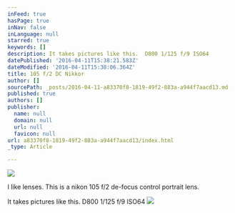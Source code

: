 ```yaml
---
inFeed: true
hasPage: true
inNav: false
inLanguage: null
starred: true
keywords: []
description: It takes pictures like this.  D800 1/125 f/9 ISO64
datePublished: '2016-04-11T15:38:21.583Z'
dateModified: '2016-04-11T15:38:06.364Z'
title: 105 f/2 DC Nikkor
author: []
sourcePath: _posts/2016-04-11-a83370f8-1819-49f2-883a-a944f7aacd13.md
published: true
authors: []
publisher:
  name: null
  domain: null
  url: null
  favicon: null
url: a83370f8-1819-49f2-883a-a944f7aacd13/index.html
_type: Article

---
```

![](https://the-grid-user-content.s3-us-west-2.amazonaws.com/6195cf3c-17f0-4b2b-b7be-eb36553a5cee.jpg)

I like lenses. This is a nikon 105 f/2 de-focus control portrait lens. 

It takes pictures like this. D800 1/125 f/9 ISO64
![](https://the-grid-user-content.s3-us-west-2.amazonaws.com/ac542536-1d75-4451-8a75-61d7178e1f39.jpg)